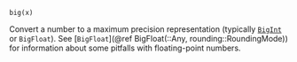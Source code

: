 ```
big(x)
```

Convert a number to a maximum precision representation (typically [`BigInt`](@ref) or `BigFloat`). See [`BigFloat`](@ref BigFloat(::Any, rounding::RoundingMode)) for information about some pitfalls with floating-point numbers.
